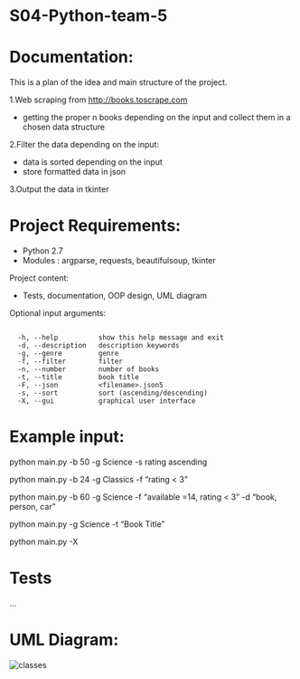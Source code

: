 # S04-Python-team-5
# Documentation:

This is a plan of the idea and main structure of the project.

1.Web scraping from http://books.toscrape.com
 - getting the proper n books depending on the input and collect them in a chosen data structure

2.Filter the data depending on the input:
- data is sorted depending on the input
- store formatted data in json

3.Output the data in tkinter

# Project Requirements:
- Python 2.7
- Modules : argparse, requests, beautifulsoup, tkinter

Project content:
- Tests, documentation, OOP design, UML diagram

Optional input arguments:
```

  -h, --help          show this help message and exit
  -d, --description   description keywords
  -g, --genre         genre
  -f, --filter        filter
  -n, --number        number of books
  -t, --title         book title
  -F, --json          <filename>.json5
  -s, --sort          sort (ascending/descending)
  -X, --gui           graphical user interface
  ```

# Example input:
python main.py -b 50 -g Science -s rating ascending

python main.py -b 24 -g Classics -f “rating < 3”

python main.py -b 60 -g Science -f “available =14, rating < 3” -d “book, person, car”

python main.py -g Science -t “Book Title”

python main.py -X

# Tests
...

# UML Diagram:
![classes](https://user-images.githubusercontent.com/111605228/220118325-117f397a-8753-4e29-a264-e3ac94608435.png)







